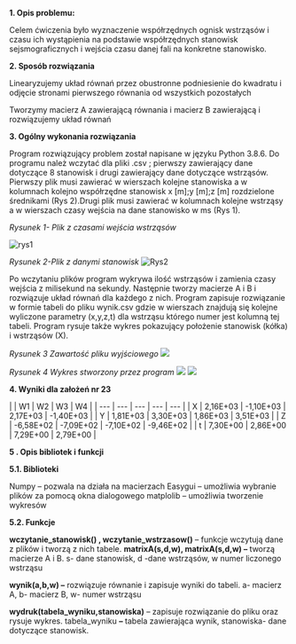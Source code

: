 

**1. Opis problemu:**

Celem ćwiczenia było wyznaczenie współrzędnych ognisk wstrząsów i czasu ich wystąpienia na podstawie współrzędnych stanowisk sejsmograficznych i wejścia czasu danej fali na konkretne stanowisko.

**2. Sposób rozwiązania**

Linearyzujemy układ równań przez obustronne podniesienie do kwadratu i odjęcie stronami pierwszego równania od wszystkich pozostałych

Tworzymy macierz A zawierającą równania i macierz B zawierającą i rozwiązujemy układ równań

**3. Ogólny wykonania rozwiązania**

Program rozwiązujący problem został napisane w języku Python 3.8.6.
 Do programu należ wczytać dla pliki .csv ; pierwszy zawierający dane dotyczące 8 stanowisk i drugi zawierający dane dotyczące wstrząsów. Pierwszy plik musi zawierać w wierszach kolejne stanowiska a w kolumnach kolejno współrzędne stanowisk x [m];y [m];z [m] rozdzielone średnikami (Rys 2).Drugi plik musi zawierać w kolumnach kolejne wstrząsy a w wierszach czasy wejścia na dane stanowisko w ms (Rys 1).

_Rysunek 1- Plik z czasami wejścia wstrząsów_

![](https://imgur.com/a/6vPAwyQ?raw=true "rys1")

_Rysunek 2-Plik z danymi stanowisk_
![](https://imgur.com/LW6Qwyg "Rys2")

Po wczytaniu plików program wykrywa ilość wstrząsów i zamienia czasy wejścia z milisekund na sekundy. Następnie tworzy macierze A i B i rozwiązuje układ równań dla każdego z nich. Program zapisuje rozwiązanie w formie tabeli do pliku wynik.csv gdzie w wierszach znajdują się kolejne wyliczone parametry (x,y,z,t) dla wstrząsu którego numer jest kolumną tej tabeli. Program rysuje także wykres pokazujący położenie stanowisk (kółka) i wstrząsów (X).



_Rysunek 3 Zawartość pliku wyjściowego_
![](https://imgur.com/JQDL3wc)


_Rysunek 4 Wykres stworzony przez program_
![](https://imgur.com/8JeCqa0)
<img src="https://imgur.com/8JeCqa0">

**4. Wyniki dla założeń nr 23**

|
 | W1 | W2 | W3 | W4 |
| --- | --- | --- | --- | --- |
| X | 2,16E+03 | -1,10E+03 | 2,17E+03 | -1,40E+03 |
| Y | 1,81E+03 | 3,30E+03 | 1,86E+03 | 3,51E+03 |
| Z | -6,58E+02 | -7,09E+02 | -7,10E+02 | -9,46E+02 |
| t | 7,30E+00 | 2,86E+00 | 7,29E+00 | 2,79E+00 |

**5 . Opis bibliotek i funkcji**

**5.1. Biblioteki**

Numpy – pozwala na działa na macierzach
 Easygui – umożliwia wybranie plików za pomocą okna dialogowego
 matplolib – umożliwia tworzenie wykresów

**5.2. Funkcje**

**wczytanie\_stanowisk() , wczytanie\_wstrzasow()** – funkcje wczytują dane z plików i tworzą z nich
 tabele.
**matrixA(s,d,w), matrixA(s,d,w) –** tworzą macierze A i B. s- dane stanowisk, d -dane wstrząsów, w numer liczonego wstrząsu

**wynik(a,b,w) –** rozwiązuje równanie i zapisuje wyniki do tabeli. a- macierz A, b- macierz B, w- numer wstrząsu

**wydruk(tabela\_wyniku,stanowiska)** – zapisuje rozwiązanie do pliku oraz rysuje wykres. tabela\_wyniku **–** tabela zawierająca wynik, stanowiska- dane dotyczące stanowisk.